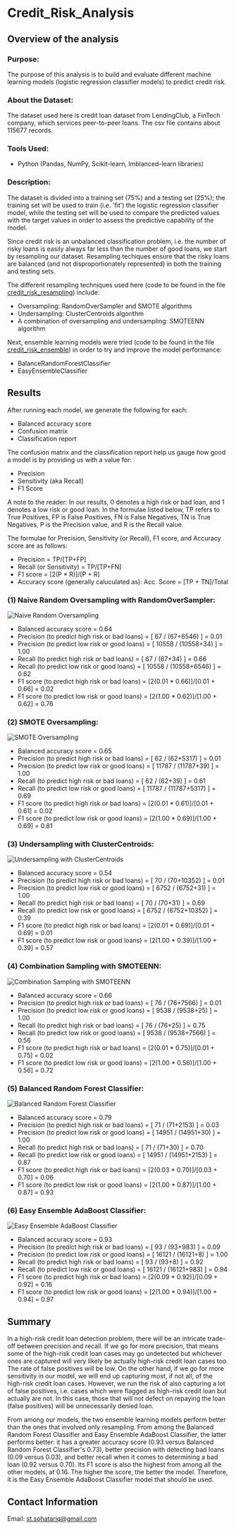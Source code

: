 # Credit_Risk_Analysis
## Overview of the analysis
### Purpose:
The purpose of this analysis is to build and evaluate different machine learning models (logistic regression classifier models) to predict credit risk.

### About the Dataset:
The dataset used here is credit loan dataset from LendingClub, a FinTech company, which services peer-to-peer loans. The csv file contains about 115677 records.

### Tools Used:
 - Python (Pandas, NumPy, Scikit-learn, Imblanced-learn libraries)

### Description:
The dataset is divided into a training set (75%) and a testing set (25%); the training set will be used to train (i.e. 'fit') the logistic regression classifier model, while the testing set will be used to compare the predicted values with the target values in order to assess the predictive capability of the model.

Since credit risk is an unbalanced classification problem, i.e. the number of risky loans is easily always far less than the number of good loans, we start by resampling our dataset. Resampling techiques ensure that the risky loans are balanced (and not disproportionately represented) in both the training and testing sets. 

The different resampling techniques used here (code to be found in the file [credit_risk_resampling](https://github.com/SohaT7/Credit_Risk_Analysis/blob/main/credit_risk_resampling.ipynb)) include: 

 - Oversampling: RandomOverSampler and SMOTE algorithms
 - Undersampling: ClusterCentroids algorithm
 - A combination of oversampling and undersampling: SMOTEENN algorithm

Next, ensemble learning models were tried (code to be found in the file [credit_risk_ensemble](https://github.com/SohaT7/Credit_Risk_Analysis/blob/main/credit_risk_ensemble.ipynb)) in order to try and improve the model performance:
 - BalanceRandomForestClassifier
 - EasyEnsembleClassifier

## Results
After running each model, we generate the following for each:
 - Balanced accuracy score
 - Confusion matrix
 - Classification report

The confusion matrix and the classification report help us gauge how good a model is by providing us with a value for:
 - Precision
 - Sensitivity (aka Recall)
 - F1 Score

A note to the reader: In our results, 0 denotes a high risk or bad loan, and 1 denotes a low risk or good loan. In the formulae listed below, TP refers to True Positives, FP is False Positives, FN is False Negatives, TN is True Negatives, P is the Precision value, and R is the Recall value.

The formulae for Precision, Sensitivity (or Recall), F1 score, and Accuracy score are as follows:
 - Precision = TP/[TP+FP]
 - Recall (or Sensitivity) = TP/[TP+FN]
 - F1 score = [2(P * R)]/[P + R]
 - Accuracy score (generally caluculated as): Acc. Score = [TP + TN]/Total

### (1) Naive Random Oversampling with RandomOverSampler:
![Naive Random Oversampling](https://github.com/SohaT7/Credit_Risk_Analysis/blob/main/Images/Image_Naive_Random_Oversampling.png)

 - Balanced accuracy score = 0.64
 - Precision (to predict high risk or bad loans) = [ 67 / (67+6546) ] = 0.01
 - Precision (to predict low risk or good loans) = [ 10558 / (10558+34) ] = 1.00
 - Recall (to predict high risk or bad loans) = [ 67 / (67+34) ] = 0.66
 - Recall (to predict low risk or good loans) = [ 10558 / (10558+6546) ] = 0.62
 - F1 score (to predict high risk or bad loans) = [2(0.01 * 0.66)]/[0.01 + 0.66] = 0.02
 - F1 score (to predict low risk or good loans) = [2(1.00 * 0.62)]/[1.00 + 0.62] = 0.76

### (2) SMOTE Oversampling:
![SMOTE Oversampling](https://github.com/SohaT7/Credit_Risk_Analysis/blob/main/Images/Image_SMOTE_Oversampling.png)

- Balanced accuracy score = 0.65
- Precision (to predict high risk or bad loans) = [ 62 / (62+5317) ] = 0.01
- Precision (to predict low risk or good loans) = [ 11787 / (11787+39) ] = 1.00
- Recall (to predict high risk or bad loans) = [ 62 / (62+39) ] = 0.61
- Recall (to predict low risk or good loans) = [ 11787 / (11787+5317) ] = 0.69
- F1 score (to predict high risk or bad loans) = [2(0.01 * 0.61)]/[0.01 + 0.61] = 0.02
- F1 score (to predict low risk or good loans) = [2(1.00 * 0.69)]/[1.00 + 0.69] = 0.81

### (3) Undersampling with ClusterCentroids:
![Undersampling with ClusterCentroids](https://github.com/SohaT7/Credit_Risk_Analysis/blob/main/Images/Image_ClusterCentroids.png)

- Balanced accuracy score = 0.54
- Precision (to predict high risk or bad loans) = [ 70 / (70+10352) ] = 0.01
- Precision (to predict low risk or good loans) = [ 6752 / (6752+31) ] = 1.00
- Recall (to predict high risk or bad loans) = [ 70 / (70+31) ] = 0.69
- Recall (to predict low risk or good loans) = [ 6752 / (6752+10352) ] = 0.39
- F1 score (to predict high risk or bad loans) = [2(0.01 * 0.69)]/[0.01 + 0.69] = 0.01
- F1 score (to predict low risk or good loans) = [2(1.00 * 0.39)]/[1.00 + 0.39] = 0.57

### (4) Combination Sampling with SMOTEENN:
![Combination Sampling with SMOTEENN](https://github.com/SohaT7/Credit_Risk_Analysis/blob/main/Images/Image_SMOTEENN_Combo.png)

- Balanced accuracy score = 0.66
- Precision (to predict high risk or bad loans) = [ 76 / (76+7566) ] = 0.01
- Precision (to predict low risk or good loans) = [ 9538 / (9538+25) ] = 1.00
- Recall (to predict high risk or bad loans) = [ 76 / (76+25) ] = 0.75
- Recall (to predict low risk or good loans) = [ 9538 / (9538+7566) ] = 0.56
- F1 score (to predict high risk or bad loans) = [2(0.01 * 0.75)]/[0.01 + 0.75] = 0.02
- F1 score (to predict low risk or good loans) = [2(1.00 * 0.56)]/[1.00 + 0.56] = 0.72

### (5) Balanced Random Forest Classifier:
![Balanced Random Forest Classifier](https://github.com/SohaT7/Credit_Risk_Analysis/blob/main/Images/Image_Balanced_Random_Forest_Classifier.png)

- Balanced accuracy score = 0.79
- Precision (to predict high risk or bad loans) = [ 71 / (71+2153) ] = 0.03
- Precision (to predict low risk or good loans) = [ 14951 / (14951+30) ] = 1.00
- Recall (to predict high risk or bad loans) = [ 71 / (71+30) ] = 0.70
- Recall (to predict low risk or good loans) = [ 14951 / (14951+2153) ] = 0.87
- F1 score (to predict high risk or bad loans) = [2(0.03 * 0.70)]/[0.03 + 0.70] = 0.06
- F1 score (to predict low risk or good loans) = [2(1.00 * 0.87)]/[1.00 + 0.87] = 0.93

### (6) Easy Ensemble AdaBoost Classifier:
![Easy Ensemble AdaBoost Classifier](https://github.com/SohaT7/Credit_Risk_Analysis/blob/main/Images/Image_Easy_Ensemble_AdaBoost_Classifier.png)

- Balanced accuracy score = 0.93
- Precision (to predict high risk or bad loans) = [ 93 / (93+983) ] = 0.09
- Precision (to predict low risk or good loans) = [ 16121 / (16121+8) ] = 1.00
- Recall (to predict high risk or bad loans) = [ 93 / (93+8) ] = 0.92
- Recall (to predict low risk or good loans) = [ 16121 / (16121+983) ] = 0.94
- F1 score (to predict high risk or bad loans) = [2(0.09 * 0.92)]/[0.09 + 0.92] = 0.16
- F1 score (to predict low risk or good loans) = [2(1.00 * 0.94)]/[1.00 + 0.94] = 0.97

## Summary
In a high-risk credit loan detection problem, there will be an intricate trade-off between precision and recall. If we go for more precision, that means some of the high-risk credit loan cases may go undetected but whichever ones are captured will very likely be actually high-risk credit loan cases too. The rate of false positives will be low. On the other hand, if we go for more sensitivity in our model, we will end up capturing most, if not all, of the high-risk credit loan cases. However, we run the risk of also capturing a lot of false positives, i.e. cases which were flagged as high-risk credit loan but actually are not. In this case, those that will not defect on repaying the loan (false positives) will be unnecessarily denied loan.

From among our models, the two ensemble learning models perform better than the ones that involved only resampling. From among the Balanced Random Forest Classifier and Easy Ensemble AdaBoost Classifier, the latter performs better: it has a greater accuracy score (0.93 versus Balanced Random Forest Classifier's 0.73), better precision with detecting bad loans (0.09 versus 0.03), and better recall when it comes to determining a bad loan (0.92 versus 0.70). Its F1 score is also the highest from among all the other models, at 0.16. The higher the score, the better the model. Therefore, it is the Easy Ensemble AdaBoost Classifier model that should be used.

## Contact Information
Email: st.sohatariq@gmail.com
